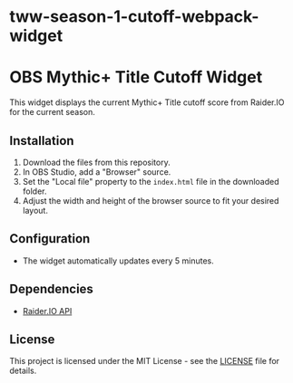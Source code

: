 # tww-season-1-cutoff-webpack-widget

# OBS Mythic+ Title Cutoff Widget

This widget displays the current Mythic+ Title cutoff score from Raider.IO for the current season.

## Installation

1.  Download the files from this repository.
2.  In OBS Studio, add a "Browser" source.
3.  Set the "Local file" property to the `index.html` file in the downloaded folder.
4.  Adjust the width and height of the browser source to fit your desired layout.

## Configuration

*   The widget automatically updates every 5 minutes.

## Dependencies

*   [Raider.IO API](https://raider.io/api)

## License

This project is licensed under the MIT License - see the [LICENSE](LICENSE) file for details.
